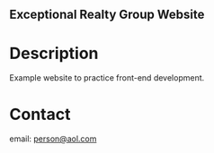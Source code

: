 Exceptional Realty Group Website
---

# Description

Example website to practice front-end development.

# Contact

email: person@aol.com
